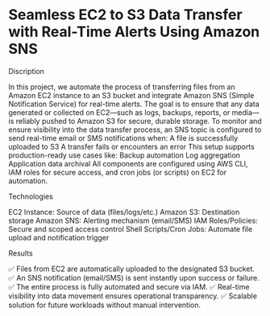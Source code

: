 # Seamless EC2 to S3 Data Transfer with Real-Time Alerts Using Amazon SNS

Discription 

In this project, we automate the process of transferring files from an Amazon EC2 instance to an S3 bucket and integrate Amazon SNS (Simple Notification Service) for real-time alerts. The goal is to ensure that any data generated or collected on EC2—such as logs, backups, reports, or media—is reliably pushed to Amazon S3 for secure, durable storage.
To monitor and ensure visibility into the data transfer process, an SNS topic is configured to send real-time email or SMS notifications when:
A file is successfully uploaded to S3
A transfer fails or encounters an error
This setup supports production-ready use cases like:
Backup automation
Log aggregation
Application data archival
All components are configured using AWS CLI, IAM roles for secure access, and cron jobs (or scripts) on EC2 for automation.

Technologies 

EC2 Instance: Source of data (files/logs/etc.)
Amazon S3: Destination storage
Amazon SNS: Alerting mechanism (email/SMS)
IAM Roles/Policies: Secure and scoped access control
Shell Scripts/Cron Jobs: Automate file upload and notification trigger

Results

✅ Files from EC2 are automatically uploaded to the designated S3 bucket.
✅ An SNS notification (email/SMS) is sent instantly upon success or failure.
✅ The entire process is fully automated and secure via IAM.
✅ Real-time visibility into data movement ensures operational transparency.
✅ Scalable solution for future workloads without manual intervention.



